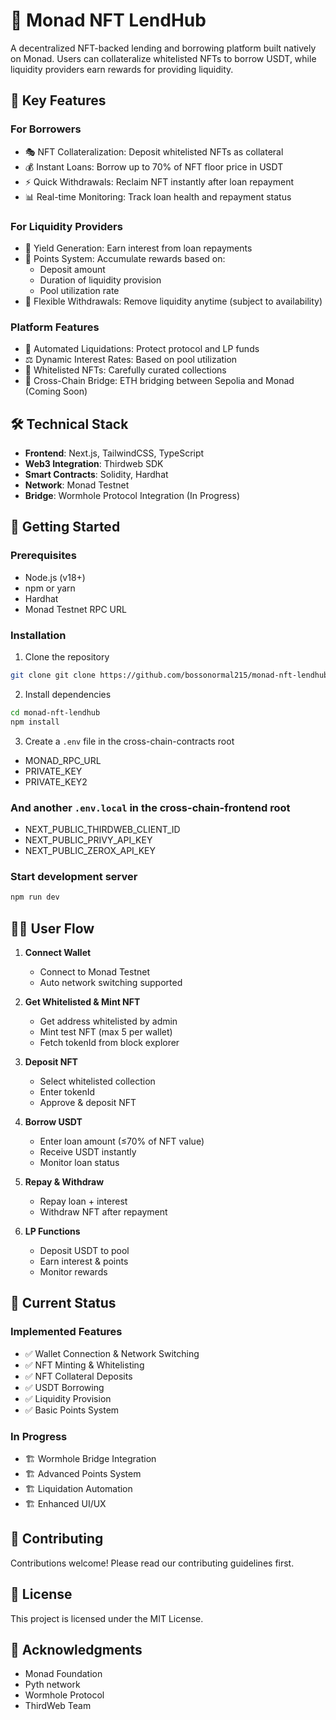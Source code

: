 # 🏦 Monad NFT LendHub

A decentralized NFT-backed lending and borrowing platform built natively on Monad. Users can collateralize whitelisted NFTs to borrow USDT, while liquidity providers earn rewards for providing liquidity.

## 🌟 Key Features

### For Borrowers

- 🎭 NFT Collateralization: Deposit whitelisted NFTs as collateral
- 💰 Instant Loans: Borrow up to 70% of NFT floor price in USDT
- ⚡ Quick Withdrawals: Reclaim NFT instantly after loan repayment
- 📊 Real-time Monitoring: Track loan health and repayment status

### For Liquidity Providers

- 🏦 Yield Generation: Earn interest from loan repayments
- 🎯 Points System: Accumulate rewards based on:
  - Deposit amount
  - Duration of liquidity provision
  - Pool utilization rate
- 🔄 Flexible Withdrawals: Remove liquidity anytime (subject to availability)

### Platform Features

- 🔐 Automated Liquidations: Protect protocol and LP funds
- ⚖️ Dynamic Interest Rates: Based on pool utilization
- 🎨 Whitelisted NFTs: Carefully curated collections
- 🌉 Cross-Chain Bridge: ETH bridging between Sepolia and Monad (Coming Soon)

## 🛠 Technical Stack

- **Frontend**: Next.js, TailwindCSS, TypeScript
- **Web3 Integration**: Thirdweb SDK
- **Smart Contracts**: Solidity, Hardhat
- **Network**: Monad Testnet
- **Bridge**: Wormhole Protocol Integration (In Progress)

## 🚀 Getting Started

### Prerequisites

- Node.js (v18+)
- npm or yarn
- Hardhat
- Monad Testnet RPC URL

### Installation

1. Clone the repository

```bash
git clone git clone https://github.com/bossonormal215/monad-nft-lendhub.git
```

2. Install dependencies

```bash
cd monad-nft-lendhub
npm install
```

3. Create a `.env` file in the cross-chain-contracts root

- MONAD_RPC_URL
- PRIVATE_KEY
- PRIVATE_KEY2

### And another `.env.local` in the cross-chain-frontend root

- NEXT_PUBLIC_THIRDWEB_CLIENT_ID
- NEXT_PUBLIC_PRIVY_API_KEY
- NEXT_PUBLIC_ZEROX_API_KEY

### Start development server

```bash
npm run dev
```

## 👨‍💻 User Flow

1. **Connect Wallet**

   - Connect to Monad Testnet
   - Auto network switching supported

2. **Get Whitelisted & Mint NFT**

   - Get address whitelisted by admin
   - Mint test NFT (max 5 per wallet)
   - Fetch tokenId from block explorer

3. **Deposit NFT**

   - Select whitelisted collection
   - Enter tokenId
   - Approve & deposit NFT

4. **Borrow USDT**

   - Enter loan amount (≤70% of NFT value)
   - Receive USDT instantly
   - Monitor loan status

5. **Repay & Withdraw**

   - Repay loan + interest
   - Withdraw NFT after repayment

6. **LP Functions**
   - Deposit USDT to pool
   - Earn interest & points
   - Monitor rewards

## 🔄 Current Status

### Implemented Features

- ✅ Wallet Connection & Network Switching
- ✅ NFT Minting & Whitelisting
- ✅ NFT Collateral Deposits
- ✅ USDT Borrowing
- ✅ Liquidity Provision
- ✅ Basic Points System

### In Progress

- 🏗️ Wormhole Bridge Integration
- 🏗️ Advanced Points System
- 🏗️ Liquidation Automation
- 🏗️ Enhanced UI/UX

## 🤝 Contributing

Contributions welcome! Please read our contributing guidelines first.

## 📄 License

This project is licensed under the MIT License.

## 🙏 Acknowledgments

- Monad Foundation
- Pyth network
- Wormhole Protocol
- ThirdWeb Team
